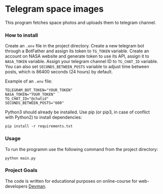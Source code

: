 # Telegram space images

This program fetches space photos and uploads them to telegram channel.

### How to install

Create an `.env` file in the project directory. Create a new telegram bot through a BotFather and assign its token to `TG_TOKEN` variable. Create an account on NASA website and generate token to use its API, assign it to `NASA_TOKEN` variable. Assign your telegram channel ID to `TG_CHAT_ID` variable. You can also set `SECONDS_BETWEEN_POSTS` variable to adjust time between posts, which is 86400 seconds (24 hours) by default.

Example of an `.env` file:

```
TELEGRAM_BOT_TOKEN="YOUR_TOKEN"
NASA_TOKEN="YOUR_TOKEN"
TG_CHAT_ID="@chatid"
SECONDS_BETWEEN_POSTS="600"
```

Python3 should already be installed. Use pip (or pip3, in case of conflict with Python2) to install dependencies:
```
pip install -r requirements.txt
```

### Usage

To run the programm use the following command from the project directory:
```
python main.py
```

### Project Goals

The code is written for educational purposes on online-course for web-developers [Devman](https://dvmn.org).